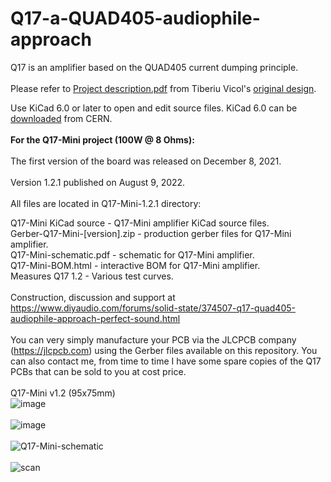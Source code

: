 # Q17-a-QUAD405-audiophile-approach
Q17 is an amplifier based on the QUAD405 current dumping principle.<br>
<br>
Please refer to <a href="https://github.com/tvicol/Q17-a-QUAD405-audiophile-approach/blob/main/Project%20description.pdf">Project description.pdf</a> from Tiberiu Vicol's <a href="[https://github.com/tvicol/Q17-a-QUAD405-audiophile-approach/blob/main/Project%20description.pdf](https://github.com/tvicol/Q17-a-QUAD405-audiophile-approach)">original design</a>.<br>

Use KiCad 6.0 or later to open and edit source files. KiCad 6.0 can be <a href="https://www.kicad.org/download/">downloaded</a> from CERN.<br>
<br>
<b>For the Q17-Mini project (100W @ 8 Ohms):</b><br>
<br>
The first version of the board was released on December 8, 2021.<br>
<br>
Version 1.2.1 published on August 9, 2022.<br>
<br>
All files are located in Q17-Mini-1.2.1 directory:<br>

Q17-Mini KiCad source - Q17-Mini amplifier KiCad source files.<br>
Gerber-Q17-Mini-[version].zip - production gerber files for Q17-Mini amplifier.<br>
Q17-Mini-schematic.pdf - schematic for Q17-Mini amplifier.<br>
Q17-Mini-BOM.html - interactive BOM for Q17-Mini amplifier.<br>
Measures Q17 1.2 - Various test curves.<br>
<br>
Construction, discussion and support at https://www.diyaudio.com/forums/solid-state/374507-q17-quad405-audiophile-approach-perfect-sound.html<br>
<br>
You can very simply manufacture your PCB via the JLCPCB company (https://jlcpcb.com) using the Gerber files available on this repository. You can also contact me, from time to time I have some spare copies of the Q17 PCBs that can be sold to you at cost price.<br>
<br>
Q17-Mini v1.2 (95x75mm)<br>
![image](https://user-images.githubusercontent.com/12907102/156914581-eb2b2285-1c3a-460c-8708-52040e20877a.jpeg)<br>
<br>
![image](https://user-images.githubusercontent.com/12907102/156915434-58642332-dc99-4449-a361-997891cd24c9.jpeg)<br>
<br>
![Q17-Mini-schematic](https://user-images.githubusercontent.com/12907102/183684337-3635ed19-f2e4-4cc8-ba12-16d51fcfd44f.jpg)<br>
<br>
![scan](https://user-images.githubusercontent.com/12907102/179400862-733cdbf7-8f28-49bc-bcd8-9133e9c3e1f4.jpg)
<br>
<br>
